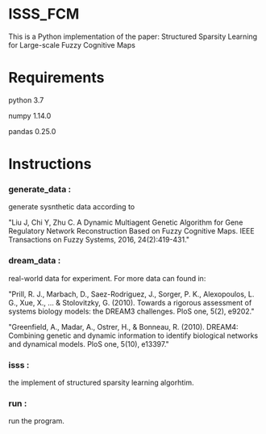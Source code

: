 # ISSS_FCM

This is a Python implementation of the paper: Structured Sparsity Learning for Large-scale Fuzzy Cognitive Maps
# Requirements

python 3.7

numpy 1.14.0

pandas 0.25.0

# Instructions

### generate_data : 
generate sysnthetic data according to 

"Liu J, Chi Y, Zhu C. A Dynamic Multiagent Genetic Algorithm for Gene Regulatory Network Reconstruction Based on Fuzzy Cognitive Maps. IEEE Transactions on Fuzzy Systems, 2016, 24(2):419-431."

### dream_data : 
real-world data for experiment. For more data can found in:

"Prill, R. J., Marbach, D., Saez-Rodriguez, J., Sorger, P. K., Alexopoulos, L. G., Xue, X., ... & Stolovitzky, G. (2010). Towards a rigorous assessment of systems biology models: the DREAM3 challenges. PloS one, 5(2), e9202."

"Greenfield, A., Madar, A., Ostrer, H., & Bonneau, R. (2010). DREAM4: Combining genetic and dynamic information to identify biological networks and dynamical models. PloS one, 5(10), e13397."

### isss :
the implement of structured sparsity learning algorhtim.

### run :
run the program.
